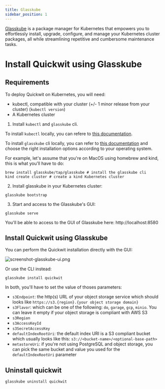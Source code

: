 ```yaml
---
title: Glasskube
sidebar_position: 1
---
```


[Glasskube](https://glasskube.dev) is a package manager for Kubernetes that empowers you to effortlessly install, upgrade, configure, and manage your Kubernetes cluster packages, all while streamlining repetitive and cumbersome maintenance tasks.

# Install Quickwit using Glasskube

## Requirements

To deploy Quickwit on Kubernetes, you will need:

- kubectl, compatible with your cluster (+/- 1 minor release from your cluster) (`kubectl version`)
- A Kubernetes cluster

1. Install `kubectl` and `glasskube` cli.

To install `kubectl` locally, you can refere to [this documentation](https://kubernetes.io/docs/tasks/tools/#install-kubectl).

To install `glasskube` cli locally, you can refer to [this documentation](https://glasskube.dev/docs/getting-started/install) and choose the right installation options according to your operating system.

For example, let's assume that you're on MacOS using homebrew and kind, this is what you'll have to do:

```shell
brew install glasskube/tap/glasskube # install the glasskube cli
kind create cluster # create a kind Kubernetes cluster
```

2. Install glasskube in your Kubernetes cluster:

```shell
glasskube bootstrap
```

3. Start and access to the Glasskube's GUI:

```shell
glasskube serve
```

You'll be able to access to the GUI of Glasskube here: http://localhost:8580

## Install Quickwit using Glasskube

You can perform the Quickwit installation directly with the GUI:

![screenshot-glasskube-ui.png](../../assets/screenshot-glasskube-ui.png)

Or use the CLI instead:

```shell
glasskube install quickwit
```

In both, you'll have to set the value of thoses parameters:

* `s3Endpoint`: the http(s) URL of your object storage service which should looks like `https://s3.{region}.{your object storage domain}`
* `s3Flavor`: which can be one of the following: `do`, `garage`, `gcp`, `minio`. You can leave it empty if your object storage is compliant with AWS S3
* `s3Region`
* `s3AccessKeyId`
* `s3SecretAccessKey`
* `defaultIndexRootUri`: the default index URI is a S3 compliant bucket which usually looks like this: `s3://<bucket-name>/<optional-base-path>`
* `metastoreUri`: if you're not using PostgreSQL and object storage, you can pick the same bucket and value you used for the `defaultIndexRootUri` parameter

## Uninstall quickwit

```shell
glasskube uninstall quickwit
```
